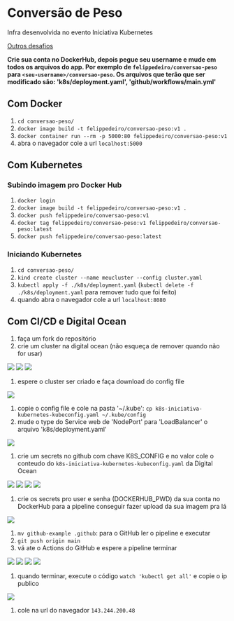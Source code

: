 # Conversão de Peso

Infra desenvolvida no evento Iniciativa Kubernetes

[Outros desafios](https://github.com/felippedesouza/iniciativa-kubernetes-2021-09)

**Crie sua conta no DockerHub, depois pegue seu username e mude em todos os arquivos do app. Por exemplo de `felippedeiro/conversao-peso` para `<seu-username>/conversao-peso`. Os arquivos que terão que ser modificado são: 'k8s/deployment.yaml', 'github/workflows/main.yml'**

## Com Docker

1. `cd conversao-peso/`
1. `docker image build -t felippedeiro/conversao-peso:v1 .`
1. `docker container run --rm -p 5000:80 felippedeiro/conversao-peso:v1`
1. abra o navegador cole a url `localhost:5000`

## Com Kubernetes

### Subindo imagem pro Docker Hub

1. `docker login`
1. `docker image build -t felippedeiro/conversao-peso:v1 .`
1. `docker push felippedeiro/conversao-peso:v1`
1. `docker tag felippedeiro/conversao-peso:v1 felippedeiro/conversao-peso:latest`
1. `docker push felippedeiro/conversao-peso:latest`

### Iniciando Kubernetes

1. `cd conversao-peso/`
1. `kind create cluster --name meucluster --config cluster.yaml`
1. `kubectl apply -f ./k8s/deployment.yaml` (`kubectl delete -f ./k8s/deployment.yaml` para remover tudo que foi feito)
1. quando abra o navegador cole a url `localhost:8080`

## Com CI/CD e Digital Ocean

1. faça um fork do repositório
1. crie um cluster na digital ocean (não esqueça de remover quando não for usar)

![](./img/img-1.png)
![](./img/img-2.png)
![](./img/img-3.png)

1. espere o cluster ser criado e faça download do config file

![](./img/img-4.png)

1. copie o config file e cole na pasta '~/.kube': `cp k8s-iniciativa-kubernetes-kubeconfig.yaml ~/.kube/config`
1. mude o type do Service web de 'NodePort' para 'LoadBalancer' o arquivo 'k8s/deployment.yaml'

![](./img/img-9.png)

1. crie um secrets no github com chave K8S_CONFIG e no valor cole o conteudo do `k8s-iniciativa-kubernetes-kubeconfig.yaml` da Digital Ocean

![](./img/img-10.png)
![](./img/img-11.png)
![](./img/img-12.png)
![](./img/img-13.png)

1. crie os secrets pro user e senha (DOCKERHUB_PWD) da sua conta no DockerHub para a pipeline conseguir fazer upload da sua imagem pra lá

![](./img/img-14.png)

1. `mv github-example .github`: para o GitHub ler o pipeline e executar
1. `git push origin main`
1. vá ate o Actions do GitHub e espere a pipeline terminar

![](./img/img-15.png)
![](./img/img-16.png)
![](./img/img-17.png)
![](./img/img-18.png)

1. quando terminar, execute o código `watch 'kubectl get all'` e copie o ip publico

![](./img/img-19.png)

1. cole na url do navegador `143.244.200.48`
